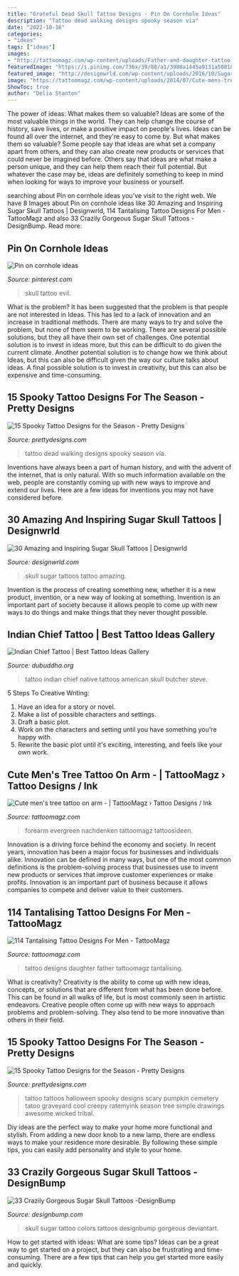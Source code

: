 ```yaml
---
title: "Grateful Dead Skull Tattoo Designs - Pin On Cornhole Ideas"
description: "Tattoo dead walking designs spooky season via"
date: "2022-10-16"
categories:
- "ideas"
tags: ["ideas"]
images:
- "http://tattoomagz.com/wp-content/uploads/Father-and-daughter-tattoo-tattoo-designs-for-men-900x900.jpg"
featuredImage: "https://i.pinimg.com/736x/39/88/a1/3988a1445a9131a5081829fb4618eb95--evil-skull-tattoo-skull-evil.jpg"
featured_image: "http://designwrld.com/wp-content/uploads/2016/10/Sugar-Skull-Tattoo-15.jpg"
image: "https://tattoomagz.com/wp-content/uploads/2014/07/Cute-mens-tree-tattoo-on-arm.jpg"
ShowToc: true
author: "Delia Stanton"
---
```



The power of ideas: What makes them so valuable?
Ideas are some of the most valuable things in the world. They can help change the course of history, save lives, or make a positive impact on people's lives. Ideas can be found all over the internet, and they're easy to come by. But what makes them so valuable? Some people say that ideas are what set a company apart from others, and they can also create new products or services that could never be imagined before. Others say that ideas are what make a person unique, and they can help them reach their full potential. But whatever the case may be, ideas are definitely something to keep in mind when looking for ways to improve your business or yourself.

	

		
searching about Pin on cornhole ideas you've visit to the right web. We have 8 Images about Pin on cornhole ideas like 30 Amazing and Inspiring Sugar Skull Tattoos | Designwrld, 114 Tantalising Tattoo Designs For Men - TattooMagz and also 33 Crazily Gorgeous Sugar Skull Tattoos -DesignBump. Read more:
		
    
## Pin On Cornhole Ideas

<img loading=lazy src="https://i.pinimg.com/736x/39/88/a1/3988a1445a9131a5081829fb4618eb95--evil-skull-tattoo-skull-evil.jpg" onerror="this.onerror=null;this.src='https://tse1.mm.bing.net/th?id=OIP.SXdiMVPwzPel3mesNDonAgHaKY&amp;pid=15.1';" alt="Pin on cornhole ideas">

_Source: pinterest.com_

>skull tattoo evil. 

	

What is the problem?
It has been suggested that the problem is that people are not interested in Ideas. This has led to a lack of innovation and an increase in traditional methods. There are many ways to try and solve the problem, but none of them seem to be working. There are several possible solutions, but they all have their own set of challenges. One potential solution is to invest in ideas more, but this can be difficult to do given the current climate. Another potential solution is to change how we think about Ideas, but this can also be difficult given the way our culture talks about ideas. A final possible solution is to invest in creativity, but this can also be expensive and time-consuming.

    
## 15 Spooky Tattoo Designs For The Season - Pretty Designs

<img loading=lazy src="http://www.prettydesigns.com/wp-content/uploads/2014/10/The-Walking-Dead-Tattoo.jpg" onerror="this.onerror=null;this.src='https://tse2.mm.bing.net/th?id=OIP.Atr4p-lx34Y2pTk3OY4NHgHaLG&amp;pid=15.1';" alt="15 Spooky Tattoo Designs for the Season - Pretty Designs">

_Source: prettydesigns.com_

>tattoo dead walking designs spooky season via. 

	

Inventions have always been a part of human history, and with the advent of the internet, that is only natural. With so much information available on the web, people are constantly coming up with new ways to improve and extend our lives. Here are a few ideas for inventions you may not have considered before.

    
## 30 Amazing And Inspiring Sugar Skull Tattoos | Designwrld

<img loading=lazy src="http://designwrld.com/wp-content/uploads/2016/10/Sugar-Skull-Tattoo-15.jpg" onerror="this.onerror=null;this.src='https://tse1.mm.bing.net/th?id=OIP.t9_U1hfDZ01ZeJ_roD0ZKAHaHa&amp;pid=15.1';" alt="30 Amazing and Inspiring Sugar Skull Tattoos | Designwrld">

_Source: designwrld.com_

>skull sugar tattoos tattoo amazing. 

	

Invention is the process of creating something new, whether it is a new product, invention, or a new way of looking at something. Invention is an important part of society because it allows people to come up with new ways to do things and make things that they never thought possible.

    
## Indian Chief Tattoo | Best Tattoo Ideas Gallery

<img loading=lazy src="http://www.dubuddha.org/wp-content/uploads/2015/10/Indian-Chief-Tattoo-by-Steve-Butcher.jpg" onerror="this.onerror=null;this.src='https://tse3.mm.bing.net/th?id=OIP.1Zi0APuGyrqNawXfFIYjkQHaJB&amp;pid=15.1';" alt="Indian Chief Tattoo | Best Tattoo Ideas Gallery">

_Source: dubuddha.org_

>tattoo indian chief native tattoos american skull butcher steve. 

	

5 Steps To Creative Writing:
1. Have an idea for a story or novel.
2. Make a list of possible characters and settings.
3. Draft a basic plot.
4. Work on the characters and setting until you have something you're happy with.
5. Rewrite the basic plot until it's exciting, interesting, and feels like your own work.

    
## Cute Men&#039;s Tree Tattoo On Arm - | TattooMagz › Tattoo Designs / Ink

<img loading=lazy src="https://tattoomagz.com/wp-content/uploads/2014/07/Cute-mens-tree-tattoo-on-arm.jpg" onerror="this.onerror=null;this.src='https://tse3.mm.bing.net/th?id=OIP.DZQItXWh9YwBoB9mR2254gHaLH&amp;pid=15.1';" alt="Cute men&#039;s tree tattoo on arm - | TattooMagz › Tattoo Designs / Ink">

_Source: tattoomagz.com_

>forearm evergreen nachdenken tattoomagz tattoosideen. 

	

Innovation is a driving force behind the economy and society. In recent years, innovation has been a major focus for businesses and individuals alike. Innovation can be defined in many ways, but one of the most common definitions is the problem-solving process that businesses use to invent new products or services that improve customer experiences or make profits. Innovation is an important part of business because it allows companies to compete and deliver value to their customers.

    
## 114 Tantalising Tattoo Designs For Men - TattooMagz

<img loading=lazy src="http://tattoomagz.com/wp-content/uploads/Father-and-daughter-tattoo-tattoo-designs-for-men-900x900.jpg" onerror="this.onerror=null;this.src='https://tse3.mm.bing.net/th?id=OIP.9GlBkXHDuewZDJmcZLkc5QHaHa&amp;pid=15.1';" alt="114 Tantalising Tattoo Designs For Men - TattooMagz">

_Source: tattoomagz.com_

>tattoo designs daughter father tattoomagz tantalising. 

	

What is creativity?
Creativity is the ability to come up with new ideas, concepts, or solutions that are different from what has been done before. This can be found in all walks of life, but is most commonly seen in artistic endeavors. Creative people often come up with new ways to approach problems and problem-solving. They also tend to be more innovative than others in their field.

    
## 15 Spooky Tattoo Designs For The Season - Pretty Designs

<img loading=lazy src="http://www.prettydesigns.com/wp-content/uploads/2014/10/Pumpkin-Tattoos.jpg" onerror="this.onerror=null;this.src='https://tse2.mm.bing.net/th?id=OIP.9Eu-jpxcRHU_1WbBBxW2nAHaLH&amp;pid=15.1';" alt="15 Spooky Tattoo Designs for the Season - Pretty Designs">

_Source: prettydesigns.com_

>tattoo tattoos halloween spooky designs scary pumpkin cemetery tatoo graveyard cool creepy ratemyink season tree simple drawings awesome wicked tribal. 

	

Diy ideas are the perfect way to make your home more functional and stylish. From adding a new door knob to a new lamp, there are endless ways to make your residence more desirable. By following these simple tips, you can easily add personality and style to your home.

    
## 33 Crazily Gorgeous Sugar Skull Tattoos -DesignBump

<img loading=lazy src="https://designbump.com/wp-content/uploads/2015/07/Sugar-Skull-Tattoo-images.jpg" onerror="this.onerror=null;this.src='https://tse2.mm.bing.net/th?id=OIP.8SMbs98cDdGj9rEWxtDR8AHaEO&amp;pid=15.1';" alt="33 Crazily Gorgeous Sugar Skull Tattoos -DesignBump">

_Source: designbump.com_

>skull sugar tattoo colors tattoos designbump gorgeous deviantart. 

	

How to get started with ideas: What are some tips?
Ideas can be a great way to get started on a project, but they can also be frustrating and time-consuming. There are a few tips that can help you get started more easily and quickly.

